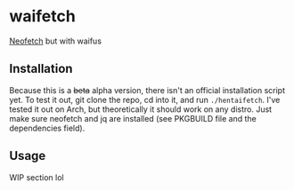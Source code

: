 # waifetch

[Neofetch](https://github.com/dylanaraps/neofetch/) but with waifus

## Installation

Because this is a ~~beta~~ alpha version, there isn't an official installation script yet.
To test it out, git clone the repo, cd into it, and run `./hentaifetch`.
I've tested it out on Arch, but theoretically it should work on any distro.
Just make sure neofetch and jq are installed (see PKGBUILD file and the dependencies field).

## Usage

WIP section lol
